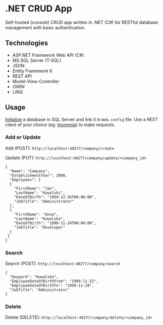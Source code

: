 # .NET CRUD App
Self-hosted (console) CRUD app written in .NET (C#) for RESTful database management with basic authentication.

## Technologies
* ASP.NET Framework Web API (C#)
* MS SQL Server (T-SQL)
* JSON
* Entity Framework 6
* REST API
* Model-View-Controller
* OWIN
* LINQ

## Usage
[Initialize](https://github.com/szymmirr/dotnet-crud-app/blob/main/Initialize.sql) a database in SQL Server and link it in `Web.config` file. Use a REST client of your choice (eg. [Insomnia](https://insomnia.rest/)) to make requests.

### Add or Update
Add (POST): `http://localhost:49277/company/create`

Update (PUT): `http://localhost:49277/company/update/<company_id>`

```
{
  "Name": "Company",
  "EstablishmentYear": 2000,
  "Employees": [
  {
    "FirstName": "Jan",
    "LastName": "Kowalski",
    "DateOfBirth": "1999-12-26T00:00:00",
    "JobTitle": "Administrator"
  },
  {
    "FirstName": "Anna",
    "LastName": "Kowalska",
    "DateOfBirth": "1998-11-24T00:00:00",
    "JobTitle": "Developer"
  }
 ]
}
```

### Search
Search (POST): `http://localhost:49277/company/search`

```
{
  "Keyword": "Kowalska",
  "EmployeeDateOfBirthFrom": "1999-11-22",
  "EmployeeDateOfBirthTo": "1999-11-28",
  "JobTitle": "Administrator"
}
```

### Delete
Delete (DELETE): `http://localhost:49277/company/delete/<company_id>`

